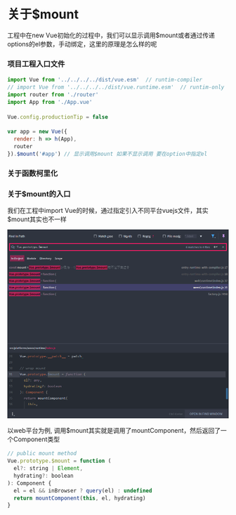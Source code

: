 # 关于$mount



工程中在new Vue初始化的过程中，我们可以显示调用$mount或者通过传递options的el参数，手动绑定，这里的原理是怎么样的呢



### 项目工程入口文件

```javascript
import Vue from '../../../../dist/vue.esm'  // runtim-compiler
// import Vue from '../../../../dist/vue.runtime.esm'  // runtim-only
import router from './router'
import App from './App.vue'

Vue.config.productionTip = false

var app = new Vue({
  render: h => h(App),
  router
}).$mount('#app') // 显示调用$mount 如果不显示调用 要在option中指定el

```



### 关于函数柯里化



### 关于$mount的入口

我们在工程中import Vue的时候，通过指定引入不同平台vuejs文件，其实$mount其实也不一样

![1576988666582](assets/1576988666582.png)



以web平台为例, 调用$mount其实就是调用了mountComponent，然后返回了一个Component类型

```javascript
// public mount method
Vue.prototype.$mount = function (
  el?: string | Element,
  hydrating?: boolean
): Component {
  el = el && inBrowser ? query(el) : undefined
  return mountComponent(this, el, hydrating)
}
```